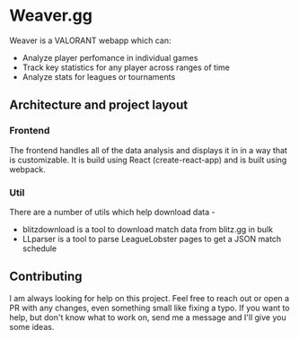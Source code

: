 # Weaver.gg

Weaver is a VALORANT webapp which can:

- Analyze player perfomance in individual games
- Track key statistics for any player across ranges of time
- Analyze stats for leagues or tournaments

## Architecture and project layout

### Frontend

The frontend handles all of the data analysis and displays it in in a way that is customizable. It is build using React (create-react-app) and is built using webpack.

### Util

There are a number of utils which help download data -

- blitzdownload is a tool to download match data from blitz.gg in bulk
- LLparser is a tool to parse LeagueLobster pages to get a JSON match schedule

## Contributing

I am always looking for help on this project. Feel free to reach out or open a PR with any changes, even something small like fixing a typo. If you want to help, but don't know what to work on, send me a message and I'll give you some ideas.
